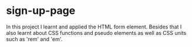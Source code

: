 # sign-up-page

In this project I learnt and applied the HTML form element. Besides that I also learnt about CSS functions and pseudo elements as well as CSS units such as 'rem' and 'em'.